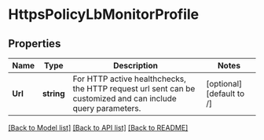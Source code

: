 # HttpsPolicyLbMonitorProfile

## Properties
Name | Type | Description | Notes
------------ | ------------- | ------------- | -------------
**Url** | **string** | For HTTP active healthchecks, the HTTP request url sent can be customized and can include query parameters.  | [optional] [default to /]

[[Back to Model list]](../README.md#documentation-for-models) [[Back to API list]](../README.md#documentation-for-api-endpoints) [[Back to README]](../README.md)

